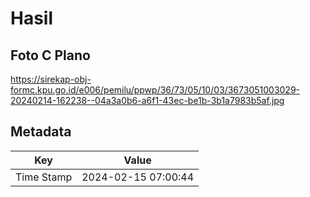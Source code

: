 # Hasil

## Foto C Plano

https://sirekap-obj-formc.kpu.go.id/e006/pemilu/ppwp/36/73/05/10/03/3673051003029-20240214-162238--04a3a0b6-a6f1-43ec-be1b-3b1a7983b5af.jpg


## Metadata

| Key        | Value               |
| ---------- | ------------------- |
| Time Stamp | 2024-02-15 07:00:44 |



